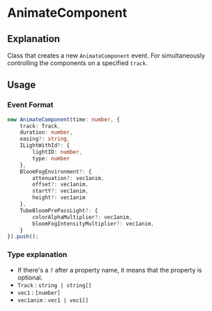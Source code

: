 # AnimateComponent

## Explanation

Class that creates a new `AnimateComponent` event. For simultaneously controlling the components on a specified `track`.

## Usage

### Event Format

```ts
new AnimateComponent(time: number, {
    track: Track,
    duration: number,
    easing?: string,
    ILightWithId?: {
        lightID: number,
        type: number
    },
    BloomFogEnvironment?: {
        attenuation?: vec1anim,
        offset?: vec1anim,
        startY?: vec1anim,
        height?: vec1anim
    },
    TubeBloomPrePassLight?: {
        colorAlphaMultiplier?: vec1anim,
        bloomFogIntensityMultiplier?: vec1anim,
    }
}).push();
```

### Type explanation

- If there's a `?` after a property name, it means that the property is optional.
- `Track` : `string | string[]`
- `vec1` : `[number]`
- `vec1anim` : `vec1 | vec1[]`